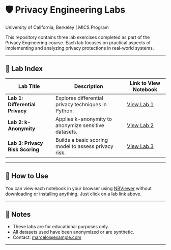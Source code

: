 # 🛡️ Privacy Engineering Labs  
University of California, Berkeley | MICS Program

This repository contains three lab exercises completed as part of the Privacy Engineering course. Each lab focuses on practical aspects of implementing and analyzing privacy protections in real-world systems.

---

## 🔬 Lab Index

| Lab Title                       | Description                                              | Link to View Notebook |
|--------------------------------|----------------------------------------------------------|------------------------|
| **Lab 1: Differential Privacy** | Explores differential privacy techniques in Python.      | [View Lab 1](https://nbviewer.org/github/marcelolunavilar/PrivacyEngineering/blob/main/Lab1%20v1.ipynb)  |
| **Lab 2: k-Anonymity**         | Applies k-anonymity to anonymize sensitive datasets.     | [View Lab 2](https://nbviewer.org/url/YOUR_LINK_TO_LAB2.ipynb) |
| **Lab 3: Privacy Risk Scoring**| Builds a basic scoring model to assess privacy risk.     | [View Lab 3](https://nbviewer.org/url/YOUR_LINK_TO_LAB3.ipynb) |

---

## 📁 How to Use

You can view each notebook in your browser using [NBViewer](https://nbviewer.org/) without downloading or installing anything. Just click on a lab link above.

---

## 📌 Notes

- These labs are for educational purposes only.
- All datasets used have been anonymized or are synthetic.
- Contact: marcelo@example.com

---
